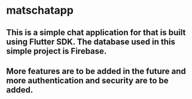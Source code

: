 # matschatapp
## This is a simple chat application for that is built using Flutter SDK. The database used in this simple project is Firebase. 
## More features are to be added in the future and more authentication and security are to be added.

